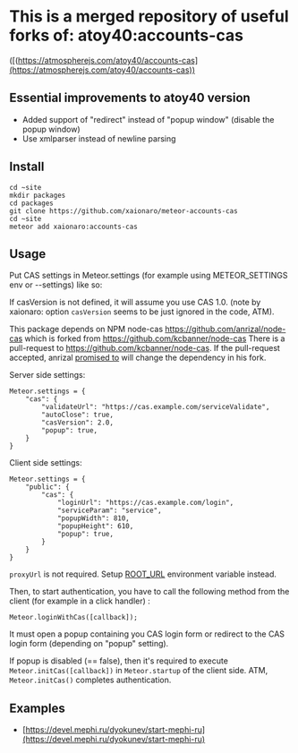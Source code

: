 This is a merged repository of useful forks of: atoy40:accounts-cas
===================
([(https://atmospherejs.com/atoy40/accounts-cas](https://atmospherejs.com/atoy40/accounts-cas))

## Essential improvements to atoy40 version
* Added support of "redirect" instead of "popup window" (disable the popup window)
* Use xmlparser instead of newline parsing

## Install

```
cd ~site
mkdir packages
cd packages
git clone https://github.com/xaionaro/meteor-accounts-cas
cd ~site
meteor add xaionaro:accounts-cas
```

## Usage

Put CAS settings in Meteor.settings (for example using METEOR_SETTINGS env or --settings) like so:

If casVersion is not defined, it will assume you use CAS 1.0. (note by xaionaro: option `casVersion` seems to be just ignored in the code, ATM).

This package depends on NPM node-cas https://github.com/anrizal/node-cas which is forked from https://github.com/kcbanner/node-cas 
There is a pull-request to https://github.com/kcbanner/node-cas. If the pull-request accepted, anrizal [promised to](https://github.com/anrizal/meteor-accounts-cas/commit/78a6c2ab1673213cb41a4f9ce9544f76f7fbb3ad) will change the dependency in his fork. 

Server side settings:

```
Meteor.settings = {
	"cas": {
		"validateUrl": "https://cas.example.com/serviceValidate",
		"autoClose": true,
		"casVersion": 2.0,
		"popup": true,
	}
}
```

Client side settings:

```
Meteor.settings = {
	"public": {
		"cas": {
			"loginUrl": "https://cas.example.com/login",
			"serviceParam": "service",
			"popupWidth": 810,
			"popupHeight": 610,
			"popup": true,
		}
	}
}
```

`proxyUrl` is not required. Setup [ROOT_URL](http://docs.meteor.com/api/core.html#Meteor-absoluteUrl) environment variable instead.

Then, to start authentication, you have to call the following method from the client (for example in a click handler) :

```
Meteor.loginWithCas([callback]);
```

It must open a popup containing you CAS login form or redirect to the CAS login form (depending on "popup" setting).

If popup is disabled (== false), then it's required to execute `Meteor.initCas([callback])` in `Meteor.startup` of the client side. ATM, `Meteor.initCas()` completes authentication.

## Examples

* [https://devel.mephi.ru/dyokunev/start-mephi-ru](https://devel.mephi.ru/dyokunev/start-mephi-ru)


